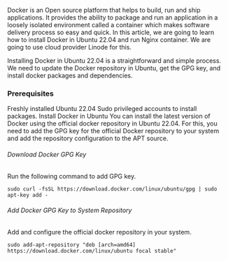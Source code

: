 Docker is an Open source platform that helps to build, run and ship applications. It provides the ability to package and run an application in a loosely isolated environment called a container which makes software delivery process so easy and quick.
In this article, we are going to learn how to install Docker in Ubuntu 22.04 and run Nginx container. We are going to use cloud provider Linode for this.

Installing Docker in Ubuntu 22.04 is a straightforward and simple process. We need to update the Docker repository in Ubuntu, get the GPG key, and install docker packages and dependencies.

### Prerequisites
Freshly installed Ubuntu 22.04
Sudo privileged accounts to install packages.
Install Docker in Ubuntu
You can install the latest version of Docker using the official docker repository in Ubuntu 22.04. For this, you need to add the GPG key for the official Docker repository to your system and add the repository configuration to the APT source.

###### Download Docker GPG Key
Run the following command to add GPG key.
```
sudo curl -fsSL https://download.docker.com/linux/ubuntu/gpg | sudo apt-key add -
```
###### Add Docker GPG Key to System Repository
Add and configure the official docker repository in your system.
```
sudo add-apt-repository "deb [arch=amd64] https://download.docker.com/linux/ubuntu focal stable"
```

